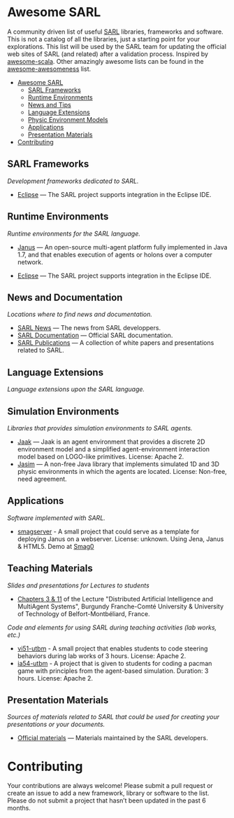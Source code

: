 Awesome SARL
============

A community driven list of useful [SARL](http://www.sarl.io) libraries, frameworks and software. This is not a catalog of all the libraries, just a starting point for your explorations. This list will be used by the SARL team for updating the official web sites of SARL (and related) after a validation process. Inspired by [awesome-scala](https://github.com/lauris/awesome-scala). Other amazingly awesome lists can be found in the [awesome-awesomeness](https://github.com/bayandin/awesome-awesomeness) list.

- [Awesome SARL](#awesome-sarl)
    - [SARL Frameworks](#sarl-frameworks)
    - [Runtime Environments](#runtime-environments)
    - [News and Tips](#news-and-documentation)
    - [Language Extensions](#language-extensions)
    - [Physic Environment Models](#physic-environment-models)
    - [Applications](#applications)
    - [Presentation Materials](#presentation-materials)
- [Contributing](#contributing)

## SARL Frameworks

*Development frameworks dedicated to SARL.*

* [Eclipse](https://github.com/sarl/sarl) — The SARL project supports integration in the Eclipse IDE.

## Runtime Environments

*Runtime environments for the SARL language.*

* [Janus](http://www.janusproject.io) — An open-source multi-agent platform fully implemented in Java 1.7, and that enables execution of agents or holons over a computer network.

* [Eclipse](https://github.com/sarl/sarl) — The SARL project supports integration in the Eclipse IDE.

## News and Documentation

*Locations where to find news and documentation.*

* [SARL News](http://www.sarl.io/news/index.html) — The news from SARL developpers.
* [SARL Documentation](http://www.sarl.io/docs/index.html) — Official SARL documentation.
* [SARL Publications](http://www.sarl.io/publications/index.html) — A collection of white papers and presentations related to SARL.

## Language Extensions

*Language extensions upon the SARL language.*

## Simulation Environments

*Libraries that provides simulation environments to SARL agents.*

* [Jaak](https://github.com/gallandarakhneorg/jaak) — Jaak is an agent environment that provides a discrete 2D environment model and a simplified agent-environment interaction model based on LOGO-like primitives. License: Apache 2.
* [Jasim](http://www.multiagent.fr/Jasim_Platform) — A non-free Java library that implements simulated 1D and 3D physic environments in which the agents are located. License: Non-free, need agreement.

## Applications

*Software implemented with SARL.*

* [smagserver](https://github.com/scenaristeur/smagserver) - A small project that could serve as a template for deploying Janus on a webserver. License: unknown. Using Jena, Janus & HTML5.
Demo at [Smag0](http://smag-smag0.rhcloud.com/)

## Teaching Materials

*Slides and presentations for Lectures to students*
* [Chapters 3 & 11](http://www.multiagent.fr/images/IA54_3_11.pdf) of the Lecture "Distributed Artificial Intelligence and MultiAgent Systems", Burgundy Franche-Comté University & University of Technology of Belfort-Montbéliard, France.

*Code and elements for using SARL during teaching activities (lab works, etc.)*
* [vi51-utbm](https://github.com/gallandarakhneorg/vi51-student-sarl-simulation) - A small project that enables students to code steering behaviors during lab works of 3 hours. License: Apache 2.
* [ia54-utbm](https://github.com/gallandarakhneorg/ia54-student-sarl-simulation) - A project that is given to students for coding a pacman game with principles from the agent-based simulation. Duration: 3 hours. License: Apache 2.

## Presentation Materials

*Sources of materials related to SARL that could be used for creating your presentations or your documents.*

* [Official materials](https://github.com/sarl/sarl-data-repository) — Materials maintained by the SARL developers.


# Contributing

Your contributions are always welcome! Please submit a pull request or create an issue to add a new framework, library or software to the list. Please do not submit a project that hasn’t been updated in the past 6 months.
